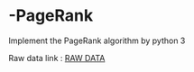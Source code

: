 # -PageRank
Implement the PageRank algorithm by python 3

Raw data link : <a href = "http://tangra.cs.yale.edu/newaan/index.php/home/download">RAW DATA</a>
